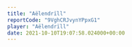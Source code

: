```yaml
---
title: "Aëlendrïll"
reportCode: "9VghCRJvynYPpxG1"
player: "Aëlendrïll"
date: 2021-10-10T19:07:58.024000+00:00
---
```

